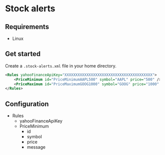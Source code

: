 # Stock alerts

## Requirements

* Linux

## Get started

Create a `.stock-alerts.xml` file in your home directory.

```xml
<Rules yahooFinanceApiKey="XXXXXXXXXXXXXXXXXXXXXXXXXXXXXXXXXXXXXXXX">
    <PriceMinimum id="PriceMinimumAAPL500" symbol="AAPL" price="500" />
    <PriceMaximum id="PriceMaximumGOOG1000" symbol="GOOG" price="1000" message="Google price has exceeded ${{price}}." />
</Rules>
```

## Configuration

* Rules
  * yahooFinanceApiKey
  * PriceMinimum
    * id
    * symbol
    * price
    * message
